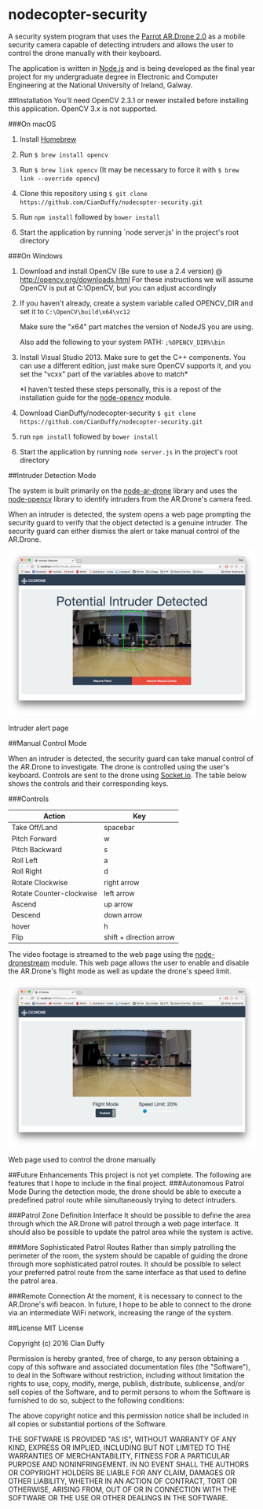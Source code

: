 # nodecopter-security

A security system program that uses the [Parrot AR.Drone 2.0] as a mobile security
camera capable of detecting intruders and allows the user to control the drone 
manually with their keyboard.  

The application is written in [Node.js] and is being developed as the final year 
project for my undergraduate degree in Electronic and Computer Engineering at the 
National University of Ireland, Galway.

##Installation
You'll need OpenCV 2.3.1 or newer installed before installing this application. 
OpenCV 3.x is not supported.

###On macOS
1. Install [Homebrew]

2. Run `$ brew install opencv`

3. Run `$ brew link opencv` (It may be necessary to force it with `$ brew link --override opencv`)

4. Clone this repository using `$ git clone https://github.com/CianDuffy/nodecopter-security.git`

5. Run `npm install` followed by `bower install`

6. Start the application by running `node server.js' in the project's root directory 

###On Windows
1. Download and install OpenCV (Be sure to use a 2.4 version) @
http://opencv.org/downloads.html
For these instructions we will assume OpenCV is put at C:\OpenCV, but you can
adjust accordingly

2. If you haven't already, create a system variable called OPENCV_DIR and set it
   to `C:\OpenCV\build\x64\vc12`

   Make sure the "x64" part matches the version of NodeJS you are using.

   Also add the following to your system PATH:
        `;%OPENCV_DIR%\bin`

3. Install Visual Studio 2013. Make sure to get the C++ components.
   You can use a different edition, just make sure OpenCV supports it, and you
   set the "vcxx" part of the variables above to match*
   
   *I haven't tested these steps personally, this is a repost of the installation guide for the [node-opencv] module.

4. Download CianDuffy/nodecopter-security `$ git clone https://github.com/CianDuffy/nodecopter-security.git`

5. run `npm install` followed by `bower install`

6. Start the application by running `node server.js` in the project's root directory 


##Intruder Detection Mode

The system is built primarily on the [node-ar-drone] library and uses the [node-opencv] library to identify intruders from the AR.Drone's camera feed. 

When an intruder is detected, the system opens a web page prompting the security guard to verify that the object detected is a genuine intruder. The security guard can either dismiss the alert or take manual control of the AR.Drone.

![alt text][intruder-detected-screenshot]

Intruder alert page

##Manual Control Mode

When an intruder is detected, the security guard can take manual control of the AR.Drone to investigate. The drone is controlled using the user's keyboard. Controls are sent to the drone using [Socket.io]. The table below shows the controls and their corresponding keys.  

###Controls

 Action | Key 
 --- | --- 
 Take Off/Land | spacebar
 Pitch Forward | w
 Pitch Backward | s
 Roll Left | a
 Roll Right | d
 Rotate Clockwise | right arrow
 Rotate Counter-clockwise | left arrow
 Ascend | up arrow
 Descend | down arrow
 hover | h
 Flip | shift + direction arrow 

The video footage is streamed to the web page using the [node-dronestream] module. This web page allows the user to enable and disable the AR.Drone's flight mode as well as update the drone's speed limit. 
 
![alt text][manual-mode-screenshot] 

Web page used to control the drone manually

##Future Enhancements
This project is not yet complete. The following are features that I hope to include in the final project.
###Autonomous Patrol Mode
During the detection mode, the drone should be able to execute a predefined patrol route while simultaneously trying to detect intruders. 

###Patrol Zone Definition Interface
It should be possible to define the area through which the AR.Drone will patrol through a web page interface. It should also be possible to update the patrol area while the system is active. 
 
###More Sophisticated Patrol Routes
Rather than simply patrolling the perimeter of the room, the system should be capable of guiding the drone through more sophisticated patrol routes. It should be possible to select your preferred patrol route from the same interface as that used to define the patrol area.  

###Remote Connection
At the moment, it is necessary to connect to the AR.Drone's wifi beacon. In future, I hope to be able to connect to the drone via an intermediate WiFi network, increasing the range of the system.


##License
MIT License

Copyright (c) 2016 Cian Duffy

Permission is hereby granted, free of charge, to any person obtaining a copy
of this software and associated documentation files (the "Software"), to deal
in the Software without restriction, including without limitation the rights
to use, copy, modify, merge, publish, distribute, sublicense, and/or sell
copies of the Software, and to permit persons to whom the Software is
furnished to do so, subject to the following conditions:

The above copyright notice and this permission notice shall be included in all
copies or substantial portions of the Software.

THE SOFTWARE IS PROVIDED "AS IS", WITHOUT WARRANTY OF ANY KIND, EXPRESS OR
IMPLIED, INCLUDING BUT NOT LIMITED TO THE WARRANTIES OF MERCHANTABILITY,
FITNESS FOR A PARTICULAR PURPOSE AND NONINFRINGEMENT. IN NO EVENT SHALL THE
AUTHORS OR COPYRIGHT HOLDERS BE LIABLE FOR ANY CLAIM, DAMAGES OR OTHER
LIABILITY, WHETHER IN AN ACTION OF CONTRACT, TORT OR OTHERWISE, ARISING FROM,
OUT OF OR IN CONNECTION WITH THE SOFTWARE OR THE USE OR OTHER DEALINGS IN THE
SOFTWARE.

[Parrot AR.Drone 2.0]: https://www.parrot.com/fr/drones/parrot-ardrone-20-elite-%C3%A9dition
[Node.js]: https://nodejs.org/en/ 
[Homebrew]: https://brew.sh/
[node-ar-drone]: https://github.com/felixge/node-ar-drone
[node-opencv]: https://github.com/peterbraden/node-opencv
[node-dronestream]: https://github.com/bkw/node-dronestream
[Socket.io]: http://socket.io
[intruder-detected-screenshot]: https://github.com/CianDuffy/nodecopter-security/blob/master/README_Stuff/images/intruder-detection-example.png
[manual-mode-screenshot]: https://github.com/CianDuffy/nodecopter-security/blob/master/README_Stuff/images/manual-control-example.png
